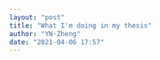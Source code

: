 ```yaml
---
layout: "post"
title: "What I'm doing in my thesis"
author: "YN-Zheng"
date: "2021-04-06 17:57"
---
```

